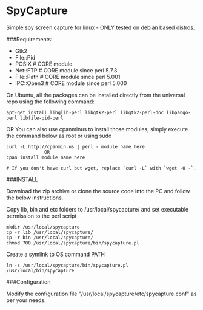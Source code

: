 SpyCapture
==========

Simple spy screen capture for linux - ONLY tested on debian based distros.


###Requirements:

* Gtk2
* File::Pid
* POSIX           # CORE module
* Net::FTP        # CORE module since perl 5.7.3
* File::Path      # CORE module since perl 5.001
* IPC::Open3      # CORE module since perl 5.000

On Ubuntu, all the packages can be installed directly from the universal repo using the following command:

```
apt-get install libglib-perl libgtk2-perl libgtk2-perl-doc libpango-perl libfile-pid-perl 
```
OR You can also use  cpanminus to install those modules, simply execute the command below as root or using sudo

```
curl -L http://cpanmin.us | perl - module name here
              OR
cpan install module name here              

# If you don't have curl but wget, replace `curl -L` with `wget -O -`.
```

###INSTALL

Download the zip archive or clone the source code into the PC and follow the below instructions.

Copy lib, bin and etc folders to /usr/local/spycapture/ and set executable permission to the perl script
```
mkdir /usr/local/spycapture
cp -r lib /usr/local/spycapture/
cp -r bin /usr/local/spycapture/
chmod 700 /usr/local/spycapture/bin/spycapture.pl
```
Create a symlink to OS command PATH
```
ln -s /usr/local/spycapture/bin/spycapture.pl /usr/local/bin/spycapture
```

###Configuration

Modify the configuration file "/usr/local/spycapture/etc/spycapture.conf" as per your needs. 
